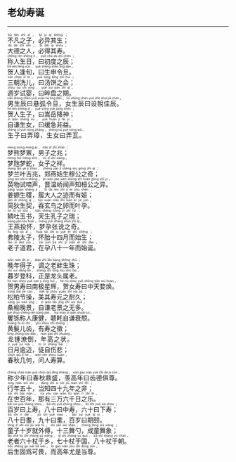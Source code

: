 ## 老幼寿诞
---
<div>

<p>
<ruby><rb> 不凡之子，必异其生； </rb> <rt>bù  fán  zhī  zǐ ， bì  yì  qí  shēng ；</rt></ruby><BR>
<ruby><rb> 大德之人，必得其寿。 </rb> <rt>dà  dé  zhī  rén ， bì  děi  qí  shòu 。</rt></ruby><BR>
<ruby><rb> 称人生日，曰初度之辰； </rb> <rt>chēng  rén  shēng  rì ， yuē  chū  dù  zhī  chén ；</rt></ruby><BR>
<ruby><rb> 贺人逢旬，曰生申令旦。 </rb> <rt>hè  rén  féng  xún ， yuē  shēng  shēn  lìng  dàn 。</rt></ruby><BR>
<ruby><rb> 三朝洗儿，曰汤饼之会； </rb> <rt>sān  cháo  xǐ  ér ， yuē  tāng  bǐng  zhī  huì ；</rt></ruby><BR>
<ruby><rb> 週岁试婴，曰晬盘之期。 </rb> <rt>zhōu  suì  shì  yīng ， yuē  zuì  pán  zhī  qī 。</rt></ruby><BR>
<ruby><rb> 男生辰曰悬弧令旦，女生辰曰设帨佳辰。 </rb> <rt>nán  shēng  chén  yuē  xuán  hú  lìng  dàn ， nǚ  shēng  chén  yuē  shè  shuì  jiā  chén 。</rt></ruby><BR>
<ruby><rb> 贺人生子，曰嵩岳降神； </rb> <rt>hè  rén  shēng  zǐ ， yuē  sōng  yuè  jiàng  shén ；</rt></ruby><BR>
<ruby><rb> 自谦生女，曰缓急非益。 </rb> <rt>zì  qiān  shēng  nǚ ， yuē  huǎn  jí  fēi  yì 。</rt></ruby><BR>
<ruby><rb> 生子曰弄璋，生女曰弄瓦。 </rb> <rt>shēng  zǐ  yuē  nòng  zhāng ， shēng  nǚ  yuē  nòng  wǎ 。</rt></ruby><BR></p>

<p>
<ruby><rb> 梦熊梦罴，男子之兆； </rb> <rt>mèng  xióng  mèng  pí ， nán  zǐ  zhī  zhào ；</rt></ruby><BR>
<ruby><rb> 梦虺梦蛇，女子之祥。 </rb> <rt>mèng  huī  mèng  shé ， nǚ  zǐ  zhī  xiáng 。</rt></ruby><BR>
<ruby><rb> 梦兰叶吉兆，郑燕姞生穆公之奇； </rb> <rt>mèng  lán  yè  jí  zhào ， zhèng  yàn  jí  shēng  mù  gōng  zhī  qí ；</rt></ruby><BR>
<ruby><rb> 英物试啼声，晋温峤闻声知桓公之异。 </rb> <rt>yīng  wù  shì  tí  shēng ， jìn  wēn  jiào  wén  shēng  zhī  huán  gōng  zhī  yì 。</rt></ruby><BR>
<ruby><rb> 姜嫄生稷，履大人之迹而有娠； </rb> <rt>jiāng  yuán  shēng  jì ， lǚ  dà  rén  zhī  jī  ér  yǒu  shēn ；</rt></ruby><BR>
<ruby><rb> 简狄生契，吞玄鸟之卵而叶孕。 </rb> <rt>jiǎn  dí  shēng  qì ， tūn  xuán  niǎo  zhī  luǎn  ér  yè  yùn 。</rt></ruby><BR>
<ruby><rb> 鳞吐玉书，天生孔子之瑞； </rb> <rt>lín  tǔ  yù  shū ， tiān  shēng  kǒng  zǐ  zhī  ruì ；</rt></ruby><BR>
<ruby><rb> 王燕投怀，梦孕张说之奇。 </rb> <rt>wáng  yàn  tóu  huái ， mèng  yùn  zhāng  shuō  zhī  qí 。</rt></ruby><BR>
<ruby><rb> 弗陵太子，怀胎十四月而始生； </rb> <rt>fú  líng  tài  zǐ ， huái  tāi  shí  sì  yuè  ér  shǐ  shēng ；</rt></ruby><BR>
<ruby><rb> 老子道君，在孕八十一年而始诞。 </rb> <rt>lǎo  zǐ  dào  jūn ， zài  yùn  bā  shí  yī  nián  ér  shǐ  dàn 。</rt></ruby><BR></p>

<p>
<ruby><rb> 晚年得子，调之老蚌生珠； </rb> <rt>wǎn  nián  dé  zi ， diào  zhī  lǎo  bàng  shēng  zhū ；</rt></ruby><BR>
<ruby><rb> 暮岁登科，正是龙头属老。 </rb> <rt>mù  suì  dēng  kē ， zhèng  shì  lóng  tóu  shǔ  lǎo 。</rt></ruby><BR>
<ruby><rb> 贺男寿曰南极星辉，贺女寿曰中天婺焕。 </rb> <rt>hè  nán  shòu  yuē  nán  jí  xīng  huī ， hè  nǚ  shòu  yuē  zhōng  tiān  wù  huàn 。</rt></ruby><BR>
<ruby><rb> 松柏节操，美其寿元之耐久； </rb> <rt>sōng  bǎi  jié  cāo ， měi  qí  shòu  yuán  zhī  nài  jiǔ ；</rt></ruby><BR>
<ruby><rb> 桑榆晚景，自谦老景之无多。 </rb> <rt>sāng  yú  wǎn  jǐng ， zì  qiān  lǎo  jǐng  zhī  wú  duō 。</rt></ruby><BR>
<ruby><rb> 矍铄称人康健，聩眊自谦衰颓。 </rb> <rt>jué  shuò  chēng  rén  kāng  jiàn ， kuì  mào  zì  qiān  shuāi  tuí 。</rt></ruby><BR>
<ruby><rb> 黄髮儿齿，有寿之徵； </rb> <rt>huáng  fà  ér  chǐ ， yǒu  shòu  zhī  zhēng ；</rt></ruby><BR>
<ruby><rb> 龙锺潦倒，年高之状。 </rb> <rt>lóng  zhōng  liáo  dǎo ， nián  gāo  zhī  zhuàng 。</rt></ruby><BR>
<ruby><rb> 日月逾迈，徒自伤悲； </rb> <rt>rì  yuè  yú  mài ， tú  zì  shāng  bēi ；</rt></ruby><BR>
<ruby><rb> 春秋几何，问人寿算。 </rb> <rt>chūn  qiū  jǐ  hé ， wèn  rén  shòu  suàn 。</rt></ruby><BR></p>

<p>
<ruby><rb> 称少年曰春秋鼎盛，羡高年曰齿德俱尊。 </rb> <rt>chēng  shào  nián  yuē  chūn  qiū  dǐng  shèng ， xiàn  gāo  nián  yuē  chǐ  dé  jù  zūn 。</rt></ruby><BR>
<ruby><rb> 行年五十，当知四十九年之非； </rb> <rt>xíng  nián  wǔ  shí ， dāng  zhī  sì  shí  jiǔ  nián  zhī  fēi ；</rt></ruby><BR>
<ruby><rb> 在世百年，那有三万六千日之乐。 </rb> <rt>zài  shì  bǎi  nián ， nà  yǒu  sān  wàn  liù  qiān  rì  zhī  lè 。</rt></ruby><BR>
<ruby><rb> 百岁曰上寿，八十曰中寿，六十曰下寿； </rb> <rt>bǎi  suì  yuē  shàng  shòu ， bā  shí  yuē  zhōng  shòu ， liù  shí  yuē  xià  shòu ；</rt></ruby><BR>
<ruby><rb> 八十日耋，九十曰耄，百岁曰期颐。 </rb> <rt>bā  shí  rì  dié ， jiǔ  shí  yuē  mào ， bǎi  suì  yuē  qī  yí 。</rt></ruby><BR>
<ruby><rb> 童子十岁就外傅，十三舞勺，成童舞象； </rb> <rt>tóng  zǐ  shí  suì  jiù  wài  fù ， shí  sān  wǔ  sháo ， chéng  tóng  wǔ  xiàng ；</rt></ruby><BR>
<ruby><rb> 老者六十杖于乡，七十杖于国，八十杖于朝。 </rb> <rt>lǎo  zhě  liù  shí  zhàng  yú  xiāng ， qī  shí  zhàng  yú  guó ， bā  shí  zhàng  yú  cháo 。</rt></ruby><BR>
<ruby><rb> 后生固爲可畏，而高年尤是当尊。 </rb> <rt>hòu  shēng  gù  wèi  kě  wèi ， ér  gāo  nián  yóu  shì  dāng  zūn 。</rt></ruby><BR></p>

</div>

